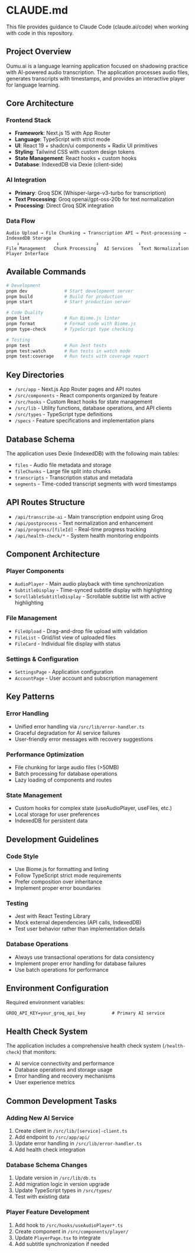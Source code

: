 # CLAUDE.md

This file provides guidance to Claude Code (claude.ai/code) when working with code in this repository.

## Project Overview

Oumu.ai is a language learning application focused on shadowing practice with AI-powered audio transcription. The application processes audio files, generates transcripts with timestamps, and provides an interactive player for language learning.

## Core Architecture

### Frontend Stack
- **Framework**: Next.js 15 with App Router
- **Language**: TypeScript with strict mode
- **UI**: React 19 + shadcn/ui components + Radix UI primitives
- **Styling**: Tailwind CSS with custom design tokens
- **State Management**: React hooks + custom hooks
- **Database**: IndexedDB via Dexie (client-side)

### AI Integration
- **Primary**: Groq SDK (Whisper-large-v3-turbo for transcription)
- **Text Processing**: Groq openai/gpt-oss-20b for text normalization
- **Processing**: Direct Groq SDK integration

### Data Flow
```
Audio Upload → File Chunking → Transcription API → Post-processing → IndexedDB Storage
    ↓              ↓              ↓               ↓              ↓
File Management   Chunk Processing   AI Services   Text Normalization   Player Interface
```

## Available Commands

```bash
# Development
pnpm dev              # Start development server
pnpm build            # Build for production
pnpm start            # Start production server

# Code Quality
pnpm lint             # Run Biome.js linter
pnpm format           # Format code with Biome.js
pnpm type-check       # TypeScript type checking

# Testing
pnpm test             # Run Jest tests
pnpm test:watch       # Run tests in watch mode
pnpm test:coverage    # Run tests with coverage report
```

## Key Directories

- `/src/app` - Next.js App Router pages and API routes
- `/src/components` - React components organized by feature
- `/src/hooks` - Custom React hooks for state management
- `/src/lib` - Utility functions, database operations, and API clients
- `/src/types` - TypeScript type definitions
- `/specs` - Feature specifications and implementation plans

## Database Schema

The application uses Dexie (IndexedDB) with the following main tables:
- `files` - Audio file metadata and storage
- `fileChunks` - Large file split into chunks
- `transcripts` - Transcription status and metadata
- `segments` - Time-coded transcript segments with word timestamps

## API Routes Structure

- `/api/transcribe-ai` - Main transcription endpoint using Groq
- `/api/postprocess` - Text normalization and enhancement
- `/api/progress/[fileId]` - Real-time progress tracking
- `/api/health-check/*` - System health monitoring endpoints

## Component Architecture

### Player Components
- `AudioPlayer` - Main audio playback with time synchronization
- `SubtitleDisplay` - Time-synced subtitle display with highlighting
- `ScrollableSubtitleDisplay` - Scrollable subtitle list with active highlighting

### File Management
- `FileUpload` - Drag-and-drop file upload with validation
- `FileList` - Grid/list view of uploaded files
- `FileCard` - Individual file display with status

### Settings & Configuration
- `SettingsPage` - Application configuration
- `AccountPage` - User account and subscription management

## Key Patterns

### Error Handling
- Unified error handling via `/src/lib/error-handler.ts`
- Graceful degradation for AI service failures
- User-friendly error messages with recovery suggestions

### Performance Optimization
- File chunking for large audio files (>50MB)
- Batch processing for database operations
- Lazy loading of components and routes

### State Management
- Custom hooks for complex state (useAudioPlayer, useFiles, etc.)
- Local storage for user preferences
- IndexedDB for persistent data

## Development Guidelines

### Code Style
- Use Biome.js for formatting and linting
- Follow TypeScript strict mode requirements
- Prefer composition over inheritance
- Implement proper error boundaries

### Testing
- Jest with React Testing Library
- Mock external dependencies (API calls, IndexedDB)
- Test user behavior rather than implementation details

### Database Operations
- Always use transactional operations for data consistency
- Implement proper error handling for database failures
- Use batch operations for performance

## Environment Configuration

Required environment variables:
```env
GROQ_API_KEY=your_groq_api_key          # Primary AI service
```

## Health Check System

The application includes a comprehensive health check system (`/health-check`) that monitors:
- AI service connectivity and performance
- Database operations and storage usage
- Error handling and recovery mechanisms
- User experience metrics

## Common Development Tasks

### Adding New AI Service
1. Create client in `/src/lib/[service]-client.ts`
2. Add endpoint to `/src/app/api/`
3. Update error handling in `/src/lib/error-handler.ts`
4. Add health check integration

### Database Schema Changes
1. Update version in `/src/lib/db.ts`
2. Add migration logic in version upgrade
3. Update TypeScript types in `/src/types/`
4. Test with existing data

### Player Feature Development
1. Add hook to `/src/hooks/useAudioPlayer*.ts`
2. Create component in `/src/components/player/`
3. Update `PlayerPage.tsx` to integrate
4. Add subtitle synchronization if needed